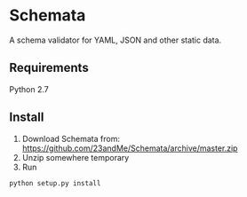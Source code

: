 Schemata
========
A schema validator for YAML, JSON and other static data.

Requirements
------------
Python 2.7

Install
-------
1. Download Schemata from: https://github.com/23andMe/Schemata/archive/master.zip
2. Unzip somewhere temporary
3. Run
```bash
python setup.py install
```
